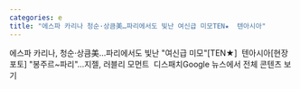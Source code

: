 ```yaml
---
categories: e
title: "에스파 카리나 청순·상큼美…파리에서도 빛난 여신급 미모TEN★  텐아시아"
---
```

에스파 카리나, 청순·상큼美…파리에서도 빛난 "여신급 미모"[TEN★]&nbsp;&nbsp;텐아시아[현장포토] "봉주르~파리"…지젤, 러블리 모먼트&nbsp;&nbsp;디스패치Google 뉴스에서 전체 콘텐츠 보기